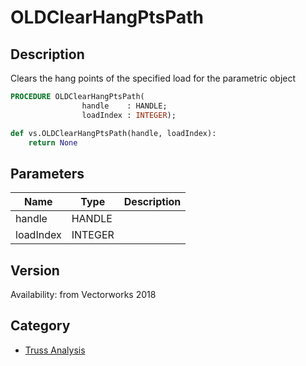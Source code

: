# OLDClearHangPtsPath

## Description
Clears the hang points of the specified load for the parametric object

```pascal
PROCEDURE OLDClearHangPtsPath(
				handle    : HANDLE;
				loadIndex : INTEGER);
```

```python
def vs.OLDClearHangPtsPath(handle, loadIndex):
    return None
```

## Parameters
|Name|Type|Description|
|---|---|---|
|handle|HANDLE|   |
|loadIndex|INTEGER|   |

## Version
Availability: from Vectorworks 2018

## Category
* [Truss Analysis](../Categories/Truss%20Analysis.md)
